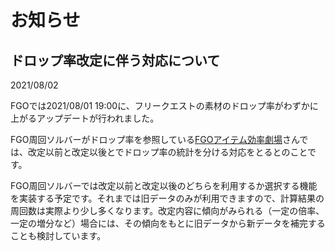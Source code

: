 # お知らせ

## ドロップ率改定に伴う対応について

2021/08/02

FGOでは2021/08/01 19:00に、フリークエストの素材のドロップ率がわずかに上がるアップデートが行われました。

FGO周回ソルバーがドロップ率を参照している[FGOアイテム効率劇場](https://sites.google.com/view/fgo-domus-aurea)さんでは、改定以前と改定以後とでドロップ率の統計を分ける対応をとるとのことです。

FGO周回ソルバーでは改定以前と改定以後のどちらを利用するか選択する機能を実装する予定です。それまでは旧データのみが利用できますので、計算結果の周回数は実際より少し多くなります。改定内容に傾向がみられる（一定の倍率、一定の増分など）場合には、その傾向をもとに旧データから新データを補完することも検討しています。